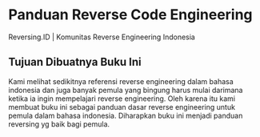 # Panduan Reverse Code Engineering

Reversing.ID \| Komunitas Reverse Engineering Indonesia


## Tujuan Dibuatnya Buku Ini
Kami melihat sedikitnya referensi reverse engineering dalam bahasa indonesia dan juga banyak pemula yang bingung harus mulai darimana ketika ia ingin mempelajari reverse engineering. Oleh karena itu kami membuat buku ini sebagai panduan dasar reverse engineering untuk pemula dalam bahasa indonesia. Diharapkan buku ini menjadi panduan reversing yg baik bagi pemula.
